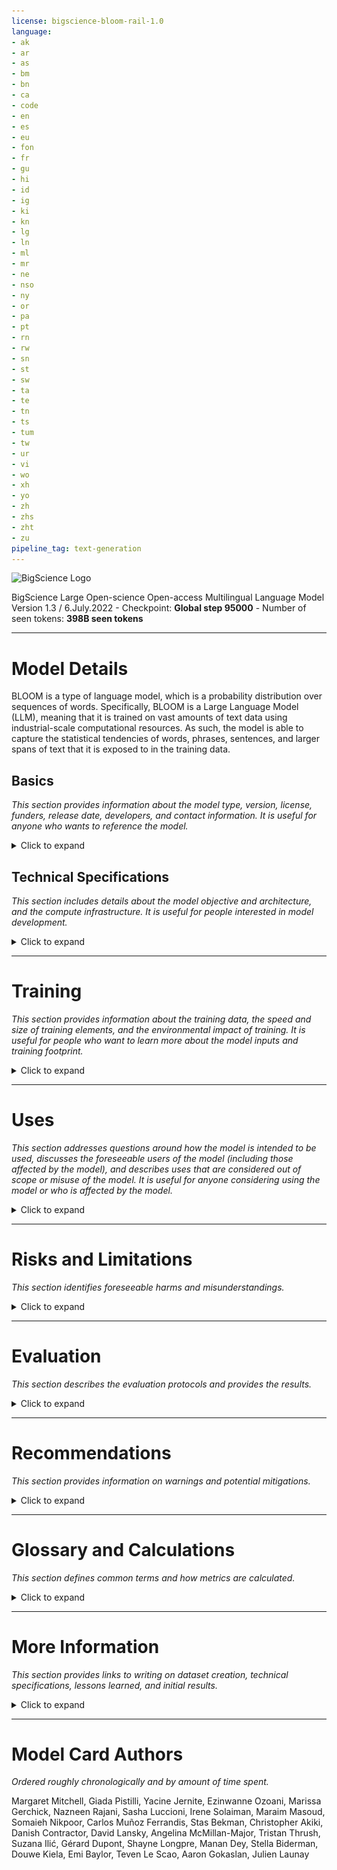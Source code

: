 ```yaml
---
license: bigscience-bloom-rail-1.0
language:
- ak
- ar
- as
- bm
- bn
- ca
- code
- en
- es
- eu
- fon
- fr
- gu
- hi
- id
- ig
- ki
- kn
- lg
- ln
- ml
- mr
- ne
- nso
- ny
- or
- pa
- pt
- rn
- rw
- sn
- st
- sw
- ta
- te
- tn
- ts
- tum
- tw
- ur
- vi
- wo
- xh
- yo
- zh
- zhs
- zht
- zu
pipeline_tag: text-generation
---
```


<img src="https://s3.amazonaws.com/moonup/production/uploads/1657124309515-5f17f0a0925b9863e28ad517.png" alt="BigScience Logo" width="800" style="margin-left:'auto' margin-right:'auto' display:'block'"/>

BigScience Large Open-science Open-access Multilingual Language Model  
Version 1.3 / 6.July.2022 - Checkpoint: **Global step 95000** - Number of seen tokens: **398B seen tokens**

---

# Model Details  

BLOOM is a type of language model, which is a probability distribution over sequences of words.  Specifically, BLOOM is a Large Language Model (LLM), meaning that it is trained on vast amounts of text data using industrial-scale computational resources.  As such, the model is able to capture the statistical tendencies of words, phrases, sentences, and larger spans of text that it is exposed to in the training data.

## Basics
*This section provides information about the model type, version, license, funders, release date, developers, and contact information.*
*It is useful for anyone who wants to reference the model.*

<details>
<summary>Click to expand</summary>
  
**Developed by:** BigScience ([website](https://bigscience.huggingface.co))

*All collaborators are either volunteers or have an agreement with their employer. (Further breakdown of participants forthcoming.)*
    
**Model Type:** Transformer-based Language Model

**Version:** 1.0.0

**Languages:** Multiple; see [training data](#training-data)

**License:** RAIL License v1.0 ([link](https://huggingface.co/spaces/bigscience/license) / [article and FAQ](https://bigscience.huggingface.co/blog/the-bigscience-rail-license))

**Release Date Estimate:** Monday, 11.July.2022

**Send Questions to:** bigscience-contact@googlegroups.com

**Cite as:** BigScience, _BigScience Language Open-science Open-access Multilingual (BLOOM) Language Model_. International, May 2021-May 2022

**Funded by:** 
    
* The French government.

* Hugging Face ([website](https://huggingface.co)).

* Organizations of contributors.  *(Further breakdown of organizations forthcoming.)*

</details>


## Technical Specifications
*This section includes details about the model objective and architecture, and the compute infrastructure.*
*It is useful for people interested in model development.*

<details>
<summary>Click to expand</summary>

Please see [the BLOOM training README](https://github.com/bigscience-workshop/bigscience/tree/master/train/tr11-176B-ml#readme) for full details on replicating training.

### Model Architecture and Objective

* Modified from Megatron-LM GPT2 (see [paper](https://arxiv.org/abs/1909.08053), [BLOOM Megatron code](https://github.com/bigscience-workshop/Megatron-DeepSpeed)):

* Decoder-only architecture

* Layer normalization applied to word embeddings layer (`StableEmbedding`; see [code](https://github.com/facebookresearch/bitsandbytes), [paper](https://arxiv.org/pdf/2110.02861.pdf))

* ALiBI positional encodings (see [paper](https://arxiv.org/pdf/2108.12409.pdf)), with GeLU activation functions

* 176 billion parameters:

    * 70 layers, 112 attention heads

    * Hidden layers are 14336-dimensional

    * Sequence length of 2048 tokens used (see [BLOOM tokenizer](https://huggingface.co/bigscience/tokenizer), [tokenizer description](#tokenization))

**Objective Function:** Cross Entropy with mean reduction (see [API documentation](https://pytorch.org/docs/stable/generated/torch.nn.CrossEntropyLoss.html#torch.nn.CrossEntropyLoss)).
    
### Compute infrastructure
Jean Zay Public Supercomputer, provided by the French government (see [announcement](https://www.enseignementsup-recherche.gouv.fr/fr/signature-du-marche-d-acquisition-de-l-un-des-supercalculateurs-les-plus-puissants-d-europe-46733)).

#### Hardware

* 384 A100 80GB GPUs (48 nodes)
    
* Additional 32 A100 80GB GPUs (4 nodes) in reserve

* 8 GPUs per node Using NVLink 4 inter-gpu connects, 4 OmniPath links

* CPU: AMD

* CPU memory: 512GB per node

* GPU memory: 640GB per node

* Inter-node connect: Omni-Path Architecture (OPA)

* NCCL-communications network: a fully dedicated subnet

* Disc IO network: shared network with other types of nodes

#### Software

* Megatron-DeepSpeed ([Github link](https://github.com/bigscience-workshop/Megatron-DeepSpeed))

* DeepSpeed ([Github link](https://github.com/microsoft/DeepSpeed))

* PyTorch (pytorch-1.11 w/ CUDA-11.5; see [Github link](https://github.com/pytorch/pytorch))

* apex ([Github link](https://github.com/NVIDIA/apex))
    
</details>

---

# Training
*This section provides information about the training data, the speed and size of training elements, and the environmental impact of training.*
*It is useful for people who want to learn more about the model inputs and training footprint.*

<details>
<summary>Click to expand</summary>

## Training Data
*This section provides a high-level overview of the training data. It is relevant for anyone who wants to know the basics of what the model is learning.*

Details for each dataset are provided in individual [Data Cards](https://huggingface.co/spaces/bigscience/BigScienceCorpus), and the sizes of each of their contributions to the aggregated training data are presented in an [Interactive Corpus Map](https://huggingface.co/spaces/bigscience-catalogue-lm-data/corpus-map).

Training data includes:

-   46 natural languages
    
-   13 programming languages

-   In 1.6TB of pre-processed text, converted into 350B unique tokens (see [the tokenizer section](#tokenization) for more.)

### Languages
    
The pie chart shows the distribution of languages in training data.
   
![pie chart showing the distribution of languages in training data](https://github.com/bigscience-workshop/model_card/blob/main/assets/data/pie_chart.svg?raw=true)


The following tables shows the further distribution of Niger-Congo & Indic languages and programming languages in the training data.

Distribution of Niger Congo and Indic languages.
    
| Niger Congo    | Percentage |         | Indic     | Percentage |
|----------------|------------ |------  |-----------|------------|
| Chi Tumbuka    | 0.00002    |         | Assamese  | 0.01       |
| Kikuyu         | 0.00004    |         | Odia      | 0.04       |
| Bambara        | 0.00004    |         | Gujarati  | 0.04       |
| Akan           | 0.00007    |         | Marathi   | 0.05       |
| Xitsonga       | 0.00007    |         | Punjabi   | 0.05       |
| Sesotho        | 0.00007    |         | Kannada   | 0.06       |
| Chi Chewa      | 0.0001     |         | Nepali    | 0.07       |
| Setswana       | 0.0002     |         | Telugu    | 0.09       |
| Northern Sotho | 0.0002     |         | Malayalam | 0.10       |
| Fon            | 0.0002     |         | Urdu      | 0.10       |
| Kirundi        | 0.0003     |         | Tamil     | 0.20       |
| Wolof          | 0.0004     |         | Bengali   | 0.50       |
| Kuganda        | 0.0004     |         | Hindi     | 0.70       |
| Chi Shona      | 0.001      |
| Isi Zulu       | 0.001      |
| Igbo           | 0.001      |
| Xhosa          | 0.001      |
| Kinyarwanda    | 0.003      |
| Yoruba         | 0.006      |
| Swahili        | 0.02       |

Distribution of programming languages.
    
| Extension      | Language   | Number of files |
|----------------|------------|-----------------|
| java           | Java       | 5,407,724       |
| php            | PHP        | 4,942,186       |
| cpp            | C++        | 2,503,930       |
| py             | Python     | 2,435,072       |
| js             | JavaScript | 1,905,518       |
| cs             | C#         | 1,577,347       |
| rb             | Ruby       | 6,78,413        |
| cc             | C++        | 443,054         |
| hpp            | C++        | 391,048         |
| lua            | Lua        | 352,317         |
| go             | GO         | 227,763         |
| ts             | TypeScript | 195,254         |
| C              | C          | 134,537         |
| scala          | Scala      | 92,052          |
| hh             | C++        | 67,161          |
| H              | C++        | 55,899          |
| tsx            | TypeScript | 33,107          |
| rs             | Rust       | 29,693          |
| phpt           | PHP        | 9,702           |
| c++            | C++        | 1,342           |
| h++            | C++        | 791             |
| php3           | PHP        | 540             |
| phps           | PHP        | 270             |
| php5           | PHP        | 166             |
| php4           | PHP        | 29              |
    
### Preprocessing

**Tokenization:** The BLOOM tokenizer ([link](https://huggingface.co/bigscience/tokenizer)), a learned subword tokenizer trained using:
    
- A byte-level Byte Pair Encoding (BPE) algorithm 

- A simple pre-tokenization rule, no normalization

- A vocabulary size of 250,680

It was trained on a subset of a preliminary version of the corpus using alpha-weighting per language.  

## Speeds, Sizes, Times

Training logs: [Tensorboard link](https://huggingface.co/tensorboard/bigscience/tr11-176B-ml-logs/)

- Dates:
    
    - Started 11th March, 2022 11:42am PST

    - Estimated end: 5th July, 2022

- Checkpoint size:
    
    - Bf16 weights: 329GB
    
    - Full checkpoint with optimizer states: 2.3TB

- Training throughput: About 150 TFLOP per GPU per second

- Number of epochs: 1

- Estimated cost of training: Equivalent of $2-5M in cloud computing (including preliminary experiments)

- Server training location: Île-de-France, France


## Environmental Impact

The training supercomputer, Jean Zay ([website](http://www.idris.fr/eng/jean-zay/jean-zay-presentation-eng.html)), uses mostly nuclear energy. The heat generated by it is reused for heating campus housing.
    
**Estimated carbon emissions:**  *(Forthcoming.)*
    
**Estimated electricity usage:** *(Forthcoming.)*

</details>

---

# Uses

*This section addresses questions around how the model is intended to be used, discusses the foreseeable users of the model (including those affected by the model), and describes uses that are considered out of scope or misuse of the model.*
*It is useful for anyone considering using the model or who is affected by the model.*

<details>
<summary>Click to expand</summary>
    
## How to use

This model can be easily used and deployed using HuggingFace's ecosystem. This needs `transformers` and `accelerate` installed. The model can be downloaded as follows:

 <img src="https://s3.amazonaws.com/moonup/production/uploads/1657271608456-62441d1d9fdefb55a0b7d12c.png" width="800" style="margin-left:'auto' margin-right:'auto' display:'block'"/>

## Intended Use

This model is being created in order to enable public research on large language models (LLMs). LLMs are intended to be used for language generation or as a pretrained base model that can be further fine-tuned for specific tasks. Use cases below are not exhaustive.

### Direct Use

-   Text generation

-   Exploring characteristics of language generated by a language model

    -   Examples: Cloze tests, counterfactuals, generations with reframings

### Downstream Use

-   Tasks that leverage language models include: Information Extraction, Question Answering, Summarization

### Misuse and Out-of-scope Use
*This section addresses what users ought not do with the model.*

See the [BLOOM License](https://huggingface.co/spaces/bigscience/license), Attachment A, for detailed usage restrictions. The below list is non-exhaustive, but lists some easily foreseeable problematic use cases.

#### Out-of-scope Uses

Using the model in [high-stakes](#high-stakes) settings is out of scope for this model.  The model is not designed for [critical decisions](#critical-decisions) nor uses with any material consequences on an individual's livelihood or wellbeing. The model outputs content that appears factual but may not be correct.  

Out-of-scope Uses Include:

-   Usage in biomedical domains, political and legal domains, or finance domains

-   Usage for evaluating or scoring individuals, such as for employment, education, or credit

-   Applying the model for critical automatic decisions, generating factual content, creating reliable summaries, or generating predictions that must be correct

#### Misuse

Intentionally using the model for harm, violating [human rights](#human-rights), or other kinds of malicious activities, is a misuse of this model. This includes:

-   Spam generation

-   Disinformation and influence operations

-   Disparagement and defamation

-   Harassment and abuse
  
-   [Deception](#deception)

-   Unconsented impersonation and imitation

-   Unconsented surveillance 

-   Generating content without attribution to the model, as specified in the [RAIL License, Use Restrictions](https://huggingface.co/spaces/bigscience/license)

## Intended Users

### Direct Users

-   General Public

-   Researchers

-   Students

-   Educators

-   Engineers/developers

-   Non-commercial entities

-   Community advocates, including human and civil rights groups

### Indirect Users

-   Users of derivatives created by Direct Users, such as those using software with an [intended use](#intended-use)

-   Users of [Derivatives of the Model, as described in the License](https://huggingface.co/spaces/bigscience/license)

### Others Affected (Parties Prenantes)

-   People and groups referred to by the LLM

-   People and groups exposed to outputs of, or decisions based on, the LLM

-   People and groups whose original work is included in the LLM

</details>

---

# Risks and Limitations
*This section identifies foreseeable harms and misunderstandings.*
    
<details>
<summary>Click to expand</summary>

Model may:

-   Overrepresent some viewpoints and underrepresent others

-   Contain stereotypes
  
-   Contain [personal information](#personal-data-and-information)

-   Generate:

    -   Hateful, abusive, or violent language

    -   Discriminatory or prejudicial language

    -   Content that may not be appropriate for all settings, including sexual content

-   Make errors, including producing incorrect information as if it were factual

-   Generate irrelevant or repetitive outputs

-   Induce users into attributing human traits to it, such as sentience or consciousness

</details>

---

# Evaluation
*This section describes the evaluation protocols and provides the results.*


<details>
<summary>Click to expand</summary>

## Metrics 
*This section describes the different ways performance is calculated and why.*


Includes:

| Metric             | Why chosen                                                         |
|--------------------|--------------------------------------------------------------------|
| [Perplexity](#perplexity)         | Standard metric for quantifying model improvements during training |
| Cross Entropy [Loss](#loss) | Standard objective for language models.                            |

And multiple different metrics for specific tasks. _(More evaluation metrics forthcoming upon completion of evaluation protocol.)_

## Factors 
*This section lists some different aspects of what BLOOM models. Its focus is on those aspects that are likely to give rise to high variance in model behavior.*

- Language, such as English or Yoruba

- Domain, such as newswire or stories
    
- Demographic characteristics, such as gender or nationality

##  Results
*Results are based on the [Factors](#factors) and [Metrics](#metrics).*

**Train-time Evaluation:**

As of 25.May.2022, 15:00 PST:

- Training Loss: 2.0

- Validation Loss: 2.2

- Perplexity: 8.9

(More evaluation scores forthcoming.)

</details>

---

# Recommendations

*This section provides information on warnings and potential mitigations.*

<details>
<summary>Click to expand</summary>

-   Indirect users should be made aware when the content they're working with is created by the LLM.

-   Users should be aware of [Risks and Limitations](#risks-and-limitations), and include an appropriate age disclaimer or blocking interface as necessary.

-   Models trained or finetuned downstream of BLOOM LM should include an updated Model Card.

-   Users of the model should provide mechanisms for those affected to provide feedback, such as an email address for comments.

</details>

---

# Glossary and Calculations

*This section defines common terms and how metrics are calculated.*
<details>
<summary>Click to expand</summary>

-   <a name="loss">**Loss:**</a> A calculation of the difference between what the model has learned and what the data shows ("groundtruth"). The lower the loss, the better. The training process aims to minimize the loss. 

-   <a name="perplexity">**Perplexity:**</a> This is based on what the model estimates the probability of new data is. The lower the perplexity, the better.  If the model is 100% correct at predicting the next token it will see, then the perplexity is 1. Mathematically this is calculated using entropy. 

-   <a name="high-stakes">**High-stakes settings:**</a> Such as those identified as "high-risk AI systems" and "unacceptable risk AI systems" in the European Union's proposed [Artificial Intelligence (AI) Act](https://artificialintelligenceact.eu/annexes/).

-   <a name="critical-decisions">**Critical decisions:**</a> Such as those defined in [the United States' proposed Algorithmic Accountability Act](https://www.congress.gov/117/bills/s3572/BILLS-117s3572is.pdf).

-   <a name="human-rights">**Human rights:**</a> Includes those rights defined in the [Universal Declaration of Human Rights](https://www.un.org/sites/un2.un.org/files/2021/03/udhr.pdf).

-  <a name="personal-data-and-information">**Personal Data and Personal Information:**</a> Personal data and information is defined in multiple data protection regulations, such as "[personal data](https://gdpr-info.eu/issues/personal-data/)" in the [European Union's General Data Protection Regulation](https://gdpr-info.eu); and "personal information" in the Republic of South Africa's [Protection of Personal Information Act](https://www.gov.za/sites/default/files/gcis_document/201409/3706726-11act4of2013popi.pdf), The People's Republic of China's [Personal information protection law](http://en.npc.gov.cn.cdurl.cn/2021-12/29/c_694559.htm).
  
- <a name="sensitive-characteristics">**Sensitive characteristics:**</a> This includes specifically protected categories in human rights (see [UHDR, Article 2](https://www.un.org/sites/un2.un.org/files/2021/03/udhr.pdf)) and personal information regulation (see GDPR, [Article 9; Protection of Personal Information Act, Chapter 1](https://www.gov.za/sites/default/files/gcis_document/201409/3706726-11act4of2013popi.pdf))

- <a name="deception">**Deception:**</a> Doing something to intentionally mislead individuals to believe something that is false, such as by creating deadbots or chatbots on social media posing as real people, or generating text documents without making consumers aware that the text is machine generated.

</details>

---

# More Information
*This section provides links to writing on dataset creation, technical specifications, lessons learned, and initial results.*

<details>
<summary>Click to expand</summary>

## Intermediate checkpoints

For academic (or any) usage, we published the intermediate checkpoints, corresponding to the model state at each 5000 steps. Please follow [this link](https://huggingface.co/bigscience/bloom-176-intermediate) to get these checkpoints.

    
## Dataset Creation

Blog post detailing the design choices during the dataset creation: https://bigscience.huggingface.co/blog/building-a-tb-scale-multilingual-dataset-for-language-modeling

## Technical Specifications

Blog post summarizing how the architecture, size, shape, and pre-training duration where selected: https://bigscience.huggingface.co/blog/what-language-model-to-train-if-you-have-two-million-gpu-hours

More details on the architecture/optimizer: https://github.com/bigscience-workshop/bigscience/tree/master/train/tr11-176B-ml

Blog post on the hardware/engineering side: https://bigscience.huggingface.co/blog/which-hardware-to-train-a-176b-parameters-model

Details on the distributed setup used for the training: https://github.com/bigscience-workshop/bigscience/tree/master/train/tr11-176B-ml

Tensorboard updated during the training: https://huggingface.co/bigscience/tr11-176B-ml-logs/tensorboard#scalars&tagFilter=loss

## Lessons

Insights on how to approach training, negative results: https://github.com/bigscience-workshop/bigscience/blob/master/train/lessons-learned.md

Details on the obstacles overcome during the preparation on the engineering side (instabilities, optimization of training throughput, so many technical tricks and questions): https://github.com/bigscience-workshop/bigscience/blob/master/train/tr11-176B-ml/chronicles.md

## Initial Results

Initial prompting experiments using interim checkpoints: https://huggingface.co/spaces/bigscience/bloom-book

</details>

---
    
# Model Card Authors
*Ordered roughly chronologically and by amount of time spent.*

Margaret Mitchell, Giada Pistilli, Yacine Jernite, Ezinwanne Ozoani, Marissa Gerchick, Nazneen Rajani, Sasha Luccioni, Irene Solaiman, Maraim Masoud, Somaieh Nikpoor, Carlos Muñoz Ferrandis, Stas Bekman, Christopher Akiki, Danish Contractor, David Lansky, Angelina McMillan-Major, Tristan Thrush, Suzana Ilić, Gérard Dupont, Shayne Longpre, Manan Dey, Stella Biderman, Douwe Kiela, Emi Baylor, Teven Le Scao, Aaron Gokaslan, Julien Launay
